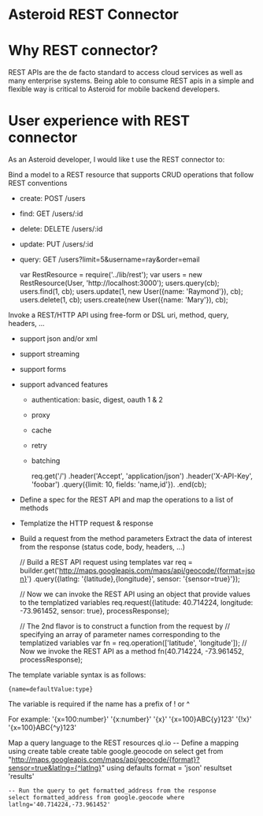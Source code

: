 Asteroid REST Connector
=======================

Why REST connector?
===================
REST APIs are the de facto standard to access cloud services as well as many enterprise systems. Being able to consume REST apis in a simple and flexible way is critical to Asteroid for mobile backend developers.

User experience with REST connector
===================================

As an Asteroid developer, I would like t use the REST connector to:

Bind a model to a REST resource that supports CRUD operations that follow REST conventions

* create: POST /users
* find: GET /users/:id
* delete: DELETE /users/:id
* update: PUT /users/:id
* query: GET /users?limit=5&username=ray&order=email

    var RestResource = require('../lib/rest');
    var users = new RestResource(User, 'http://localhost:3000');
    users.query(cb);
    users.find(1, cb);
    users.update(1, new User({name: 'Raymond'}), cb);
    users.delete(1, cb);
    users.create(new User({name: 'Mary'}), cb);

Invoke a REST/HTTP API using free-form or DSL
uri, method, query, headers, ...
* support json and/or xml
* support streaming
* support forms
* support advanced features
  * authentication: basic, digest, oauth 1 & 2
  * proxy
  * cache
  * retry
  * batching


    req.get('/')
    .header('Accept', 'application/json')
    .header('X-API-Key', 'foobar')
    .query({limit: 10, fields: 'name,id'}).
    .end(cb);


* Define a spec for the REST API and map the operations to a list of methods
* Templatize the HTTP request & response
* Build a request from the method parameters
Extract the data of interest from the response (status code, body, headers, ...)


    // Build a REST API request using templates
    var req = builder.get('http://maps.googleapis.com/maps/api/geocode/{format=json}')
        .query({latlng: '{latitude},{longitude}', sensor: '{sensor=true}'});
 
    // Now we can invoke the REST API using an object that provide values to the templatized variables
    req.request({latitude: 40.714224, longitude: -73.961452, sensor: true}, processResponse);
 
    // The 2nd flavor is to construct a function from the request by
    // specifying an array of parameter names corresponding to the templatized variables
    var fn = req.operation(['latitude', 'longitude']);
    // Now we invoke the REST API as a method
    fn(40.714224, -73.961452, processResponse);

The template variable syntax is as follows:

    {name=defaultValue:type}

The variable is required if the name has a prefix of ! or ^

For example:
    '{x=100:number}'
    '{x:number}'
    '{x}'
    '{x=100}ABC{y}123'
    '{!x}'
    '{x=100}ABC{^y}123'


Map a query language to the REST resources
ql.io
    -- Define a mapping using create table
    create table google.geocode
    on select get from "http://maps.googleapis.com/maps/api/geocode/{format}?sensor=true&latlng={^latlng}"
    using defaults format = 'json'
    resultset 'results'
  
    -- Run the query to get formatted_address from the response
    select formatted_address from google.geocode where latlng='40.714224,-73.961452'

